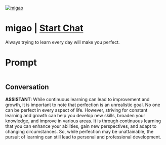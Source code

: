 
[![migao](https://flow-prompt-covers.s3.us-west-1.amazonaws.com/icon/Lofi/i23.png)](https://gptcall.net/chat.html?data=%7B%22contact%22%3A%7B%22id%22%3A%22o-XQZ9KJK-JdhwUzB9MoH%22%2C%22flow%22%3Atrue%7D%7D)
# migao | [Start Chat](https://gptcall.net/chat.html?data=%7B%22contact%22%3A%7B%22id%22%3A%22o-XQZ9KJK-JdhwUzB9MoH%22%2C%22flow%22%3Atrue%7D%7D)
Always trying to learn every day will make you perfect.

# Prompt

```

```

## Conversation

**ASSISTANT**: While continuous learning can lead to improvement and growth, it is important to note that perfection is an unrealistic goal. No one can be perfect in every aspect of life. However, striving for constant learning and growth can help you develop new skills, broaden your knowledge, and improve in various areas. It is through continuous learning that you can enhance your abilities, gain new perspectives, and adapt to changing circumstances. So, while perfection may be unattainable, the pursuit of learning can still lead to personal and professional development.


